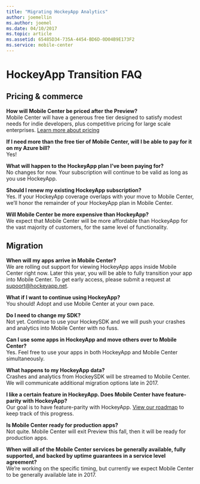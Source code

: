 ```yaml
---
title: "Migrating HockeyApp Analytics"
author: joemellin
ms.author: joemel
ms.date: 04/10/2017
ms.topic: article
ms.assetid: 65485D34-735A-4454-BD6D-0D04B9E173F2
ms.service: mobile-center
---
```


# HockeyApp Transition FAQ

## Pricing & commerce

**How will Mobile Center be priced after the Preview?**<br>
Mobile Center will have a generous free tier designed to satisfy modest needs for indie developers, plus competitive pricing for large scale enterprises. [Learn more about pricing](~/general/pricing.md)

**If I need more than the free tier of Mobile Center, will I be able to pay for it on my Azure bill?**<br>
Yes!

**What will happen to the HockeyApp plan I’ve been paying for?**<br>
No changes for now. Your subscription will continue to be valid as long as you use HockeyApp.

**Should I renew my existing HockeyApp subscription?**<br>
Yes. If your HockeyApp coverage overlaps with your move to Mobile Center, we’ll honor the remainder of your HockeyApp plan in Mobile Center.

**Will Mobile Center be more expensive than HockeyApp?**<br>
We expect that Mobile Center will be more affordable than HockeyApp for the vast majority of customers, for the same level of functionality.

## Migration

**When will my apps arrive in Mobile Center?**<br>
We are rolling out support for viewing HockeyApp apps inside Mobile Center right now. Later this year, you will be able to fully transition your app into Mobile Center. To get early access, please submit a request at supoort@hockeyapp.net.

**What if I want to continue using HockeyApp?**<br>
You should! Adopt and use Mobile Center at your own pace.

**Do I need to change my SDK?**<br>
Not yet. Continue to use your HockeySDK and we will push your crashes and analytics into Mobile Center with no fuss.

**Can I use some apps in HockeyApp and move others over to Mobile Center?**<br>
Yes. Feel free to use your apps in both HockeyApp and Mobile Center simultaneously.

**What happens to my HockeyApp data?**<br>
Crashes and analytics from HockeySDK will be streamed to Mobile Center. We will communicate additional migration options late in 2017.

**I like a certain feature in HockeyApp. Does Mobile Center have feature-parity with HockeyApp?**<br>
Our goal is to have feature-parity with HockeyApp. [View our roadmap](~/general/roadmap.md) to keep track of this progress.

**Is Mobile Center ready for production apps?**<br>
Not quite. Mobile Center will exit Preview this fall, then it will be ready for production apps.

**When will all of the Mobile Center services be generally available, fully supported, and backed by uptime guarantees in a service level agreement?**<br>
We’re working on the specific timing, but currently we expect Mobile Center to be generally available late in 2017.
